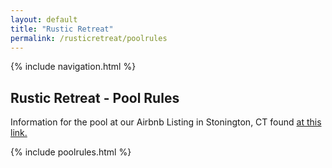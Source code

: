 ```yaml
---
layout: default
title: "Rustic Retreat"
permalink: /rusticretreat/poolrules
---
```


{% include navigation.html %}

## Rustic Retreat - Pool Rules

Information for the pool at our Airbnb Listing in Stonington, CT found [at this link.](https://www.airbnb.com/h/rusticretreatct)

{% include poolrules.html %}

